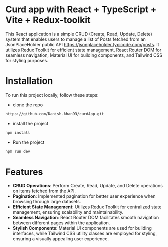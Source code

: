 # Curd app with React + TypeScript + Vite + Redux-toolkit

This React application is a simple CRUD (Create, Read, Update, Delete) system that enables users to manage a list of Posts fetched from an JsonPlaceHolder public API  https://jsonplaceholder.typicode.com/posts. It utilizes Redux Toolkit for efficient state management, React Router DOM for seamless navigation, Material UI for building components, and Tailwind CSS for styling purposes.

# Installation

To run this project locally, follow these steps:

* clone the repo  

```bash
https://github.com/Danish-khan93/curdApp.git
```
* install the project

```bash
npm install
```
* Run the project

```bash
npm run dev
```

# Features

- **CRUD Operations**: Perform Create, Read, Update, and Delete operations on items fetched from the API.
- **Pagination**: Implemented pagination for better user experience when browsing through large datasets.
- **Efficient State Management**: Utilizes Redux Toolkit for centralized state management, ensuring scalability and maintainability.
- **Seamless Navigation**: React Router DOM facilitates smooth navigation between different pages within the application.
- **Stylish Components**: Material UI components are used for building interfaces, while Tailwind CSS utility classes are employed for styling, ensuring a visually appealing user experience.






